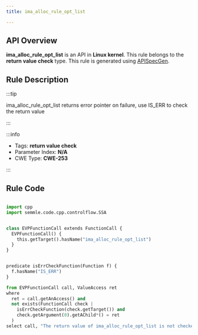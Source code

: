 ```yaml
---
title: ima_alloc_rule_opt_list

---
```



## API Overview
**ima_alloc_rule_opt_list** is an API in **Linux kernel**. This rule belongs to the **return value check** type. This rule is generated using [APISpecGen](../../tools/APISpecGen).
## Rule Description

:::tip

ima_alloc_rule_opt_list returns error pointer on failure, use IS_ERR to check the return value

:::

:::info

- Tags: **return value check**
- Parameter Index: **N/A**
- CWE Type: **CWE-253**

:::

## Rule Code
```python

import cpp
import semmle.code.cpp.controlflow.SSA


class EVPFunctionCall extends FunctionCall {
  EVPFunctionCall() {
    this.getTarget().hasName("ima_alloc_rule_opt_list")
  }
}


predicate isErrCheckFunction(Function f) {
  f.hasName("IS_ERR") 
}

from EVPFunctionCall call, ValueAccess ret
where
  ret = call.getAnAccess() and
  not exists(FunctionCall check |
    isErrCheckFunction(check.getTarget()) and
    check.getArgument(0).getAChild*() = ret
  )
select call, "The return value of ima_alloc_rule_opt_list is not checked with IS_ERR."
    
```